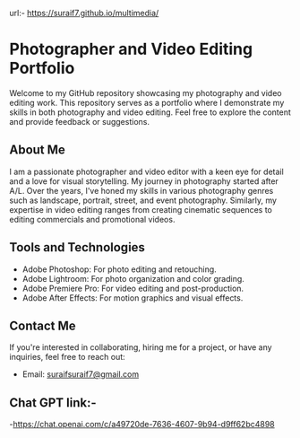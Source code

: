 url:- https://suraif7.github.io/multimedia/

# Photographer and Video Editing Portfolio

Welcome to my GitHub repository showcasing my photography and video editing work. This repository serves as a portfolio where I demonstrate my skills in both photography and video editing. Feel free to explore the content and provide feedback or suggestions.

## About Me

I am a passionate photographer and video editor with a keen eye for detail and a love for visual storytelling. My journey in photography started after A/L. Over the years, I've honed my skills in various photography genres such as landscape, portrait, street, and event photography. Similarly, my expertise in video editing ranges from creating cinematic sequences to editing commercials and promotional videos.




## Tools and Technologies

- Adobe Photoshop: For photo editing and retouching.
- Adobe Lightroom: For photo organization and color grading.
- Adobe Premiere Pro: For video editing and post-production.
- Adobe After Effects: For motion graphics and visual effects.

## Contact Me

If you're interested in collaborating, hiring me for a project, or have any inquiries, feel free to reach out:

- Email: suraifsuraif7@gmail.com


## Chat GPT link:- 

-https://chat.openai.com/c/a49720de-7636-4607-9b94-d9ff62bc4898
